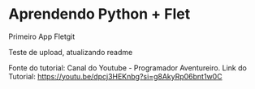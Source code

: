 # Aprendendo Python + Flet

Primeiro App Fletgit 

Teste de upload, atualizando readme


Fonte do tutorial: Canal do Youtube - Programador Aventureiro.
Link do Tutorial: https://youtu.be/dpcj3HEKnbg?si=g8AkyRp06bnt1w0C
